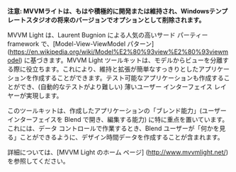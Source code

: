 ﻿**注意: MVVMライトは、もはや積極的に開発または維持され、Windowsテンプレートスタジオの将来のバージョンでオプションとして削除されます。**

MVVM Light は、Laurent Bugnion による人気の高いサード パーティー framework で、[Model-View-ViewModel パターン] (https://en.wikipedia.org/wiki/Model%E2%80%93view%E2%80%93viewmodel) に基づきます。MVVM Light ツールキットは、モデルからビューを分離する際に役立ちます。これにより、維持と拡張が簡単なすっきりとしたアプリケーションを作成することができます。テスト可能なアプリケーションも作成することができ、(自動的なテストがより難しい) 薄いユーザー インターフェイス レイヤーが実現します。

このツールキットは、作成したアプリケーションの「ブレンド能力」(ユーザー インターフェイスを Blend で開き、編集する能力) に特に重点を置いています。これには、データ コントロールで作業するとき、Blend ユーザーが「何かを見る」ことができるように、デザイン時間データを作成することが含まれます。

詳細については、[MVVM Light のホーム ページ] (http://www.mvvmlight.net/) を参照してください。
